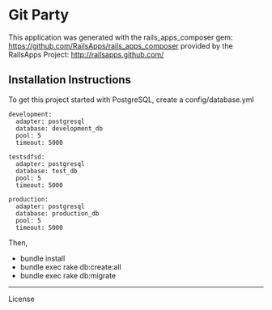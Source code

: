Git Party
========================

This application was generated with the rails_apps_composer gem:
https://github.com/RailsApps/rails_apps_composer
provided by the RailsApps Project:
http://railsapps.github.com/

Installation Instructions
------------------------

To get this project started with PostgreSQL, create a config/database.yml

    development:
      adapter: postgresql
      database: development_db
      pool: 5
      timeout: 5000

    testsdfsd:
      adapter: postgresql
      database: test_db
      pool: 5
      timeout: 5000

    production:
      adapter: postgresql
      database: production_db
      pool: 5
      timeout: 5000

Then,
* bundle install
* bundle exec rake db:create:all
* bundle exec rake db:migrate

________________________

License
